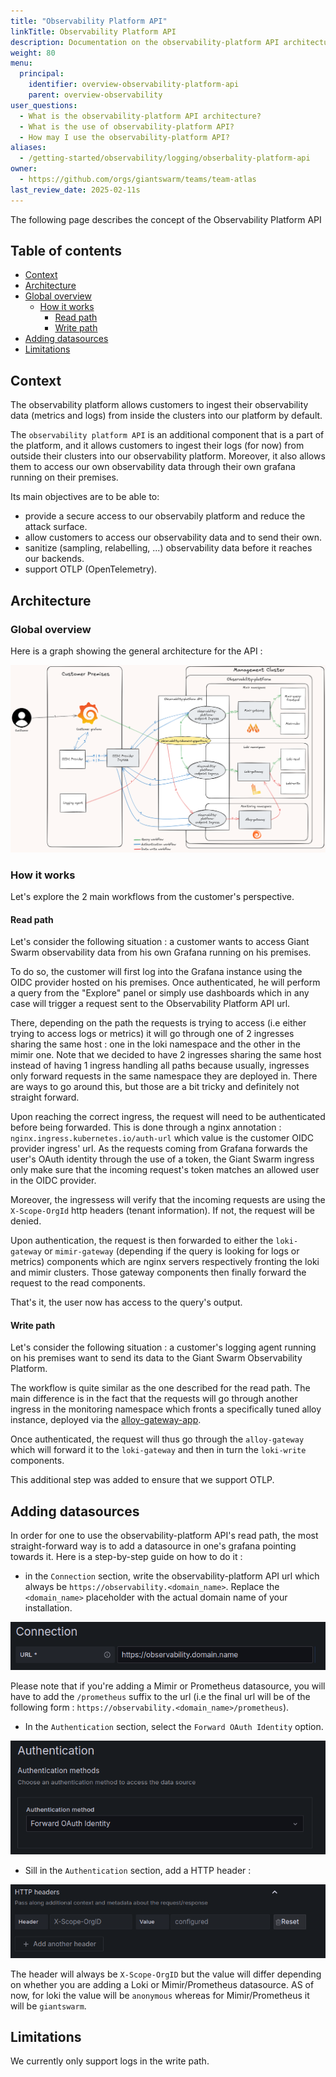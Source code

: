 ```yaml
---
title: "Observability Platform API"
linkTitle: Observability Platform API
description: Documentation on the observability-platform API architecture deployed and maintained by Giant Swarm.
weight: 80
menu:
  principal:
    identifier: overview-observability-platform-api
    parent: overview-observability
user_questions:
  - What is the observability-platform API architecture?
  - What is the use of observability-platform API?
  - How may I use the observability-platform API?
aliases:
  - /getting-started/observability/logging/obserbality-platform-api
owner:
  - https://github.com/orgs/giantswarm/teams/team-atlas
last_review_date: 2025-02-11s
---
```


The following page describes the concept of the Observability Platform API

## Table of contents

* [Context](#context)
* [Architecture](#architecture)
* [Global overview](#global-overview)
  * [How it works](#how-it-works)
    * [Read path](#read-path)
    * [Write path](#write-path)
* [Adding datasources](#adding-datasources)
* [Limitations](#limitations)

## Context

The observability platform allows customers to ingest their observability data (metrics and logs) from inside the clusters into our platform by default.

The `observability platform API` is an additional component that is a part of the platform, and it allows customers to ingest their logs (for now) from outside their clusters into our observability platform. Moreover, it also allows them to access our own observability data through their own grafana running on their premises.

Its main objectives are to be able to:

* provide a secure access to our observabily platform and reduce the attack surface.
* allow customers to access our observability data and to send their own.
* sanitize (sampling, relabelling, ...) observability data before it reaches our backends.
* support OTLP (OpenTelemetry).

## Architecture

### Global overview

Here is a graph showing the general architecture for the API :

![api architecture](./observability-platform-api-graph.png)

### How it works

Let's explore the 2 main workflows from the customer's perspective.

#### Read path

Let's consider the following situation : a customer wants to access Giant Swarm observability data from his own Grafana running on his premises.

To do so, the customer will first log into the Grafana instance using the OIDC provider hosted on his premises. Once authenticated, he will perform a query from the "Explore" panel or simply use dashboards which in any case will trigger a request sent to the Observability Platform API url.

There, depending on the path the requests is trying to access (i.e either trying to access logs or metrics) it will go through one of 2 ingresses sharing the same host : one in the loki namespace and the other in the mimir one. Note that we decided to have 2 ingresses sharing the same host instead of having 1 ingress handling all paths because usually, ingresses only forward requests in the same namespace they are deployed in. There are ways to go around this, but those are a bit tricky and definitely not straight forward.

Upon reaching the correct ingress, the request will need to be authenticated before being forwarded. This is done through a nginx annotation : `nginx.ingress.kubernetes.io/auth-url` which value is the customer OIDC provider ingress' url. As the requests coming from Grafana forwards the user's OAuth identity through the use of a token, the Giant Swarm ingress only make sure that the incoming request's token matches an allowed user in the OIDC provider.

Moreover, the ingressess will verify that the incoming requests are using the `X-Scope-OrgId` http headers (tenant information). If not, the request will be denied.

Upon authentication, the request is then forwarded to either the `loki-gateway` or `mimir-gateway` (depending if the query is looking for logs or metrics) components which are nginx servers respectively fronting the loki and mimir clusters. Those gateway components then finally forward the request to the read components.

That's it, the user now has access to the query's output.

#### Write path

Let's consider the following situation : a customer's logging agent running on his premises want to send its data to the Giant Swarm Observability Platform.

The workflow is quite similar as the one described for the read path. The main difference is in the fact that the requests will go through another ingress in the monitoring namespace which fronts a specifically tuned alloy instance, deployed via the [alloy-gateway-app](https://github.com/giantswarm/alloy-gateway-app).

Once authenticated, the request will thus go through the `alloy-gateway` which will forward it to the `loki-gateway` and then in turn the `loki-write` components.

This additional step was added to ensure that we support OTLP.

## Adding datasources

In order for one to use the observability-platform API's read path, the most straight-forward way is to add a datasource in one's grafana pointing towards it. Here is a step-by-step guide on how to do it :

* in the `Connection` section, write the observability-platform API url which always be `https://observability.<domain_name>`. Replace the `<domain_name>` placeholder with the actual domain name of your installation.

![datasource url](./datasource-url.png)

Please note that if you're adding a Mimir or Prometheus datasource, you will have to add the `/prometheus` suffix to the url (i.e the final url will be of the following form : `https://observability.<domain_name>/prometheus`).

* In the `Authentication` section, select the `Forward OAuth Identity` option.

![datasource authentication](./datasource-authentication.png)

* Sill in the `Authentication` section, add a HTTP header :

![datasource headers](./datasource-headers.png)

The header will always be `X-Scope-OrgID` but the value will differ depending on whether you are adding a Loki or Mimir/Prometheus datasource. AS of now, for loki the value will be `anonymous` whereas for Mimir/Prometheus it will be `giantswarm`.

## Limitations

We currently only support logs in the write path.
